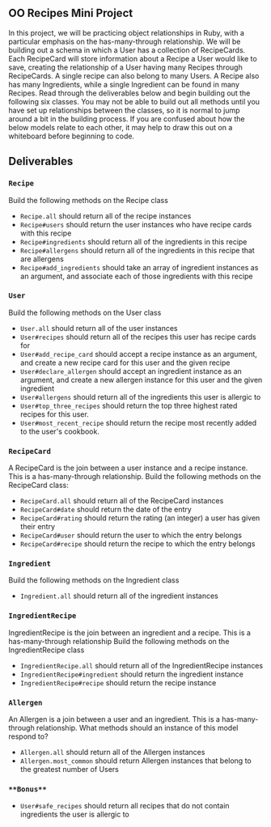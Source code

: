 ## OO Recipes Mini Project

In this project, we will be practicing object relationships in Ruby, with a particular emphasis on the has-many-through relationship.  We will be building out a schema in which a User has a collection of RecipeCards. Each RecipeCard will store information about a Recipe a User would like to save, creating the relationship of a User having many Recipes through RecipeCards. A single recipe can also belong to many Users.  A Recipe also has many Ingredients, while a single Ingredient can be found in many Recipes.  Read through the deliverables below and begin building out the following six classes.  You may not be able to build out all methods until you have set up relationships between the classes, so it is normal to jump around a bit in the building process.  If you are confused about how the below models relate to each other, it may help to draw this out on a whiteboard before beginning to code.  


## Deliverables

### `Recipe`
Build the following methods on the Recipe class

- `Recipe.all`
should return all of the recipe instances
- `Recipe#users`
should return the user instances who have recipe cards with this recipe
- `Recipe#ingredients`
should return all of the ingredients in this recipe
- `Recipe#allergens`
should return all of the ingredients in this recipe that are allergens
- `Recipe#add_ingredients`
should take an array of ingredient instances as an argument, and associate each of those ingredients with this recipe


### `User`
Build the following methods on the User class

- `User.all`
should return all of the user instances
- `User#recipes`
should return all of the recipes this user has recipe cards for
- `User#add_recipe_card`
should accept a recipe instance as an argument, and create a new recipe card for this user and the given recipe
- `User#declare_allergen`
should accept an ingredient instance as an argument, and create a new allergen instance for this user and the given ingredient
- `User#allergens`
should return all of the ingredients this user is allergic to
- `User#top_three_recipes`
should return the top three highest rated recipes for this user.
- `User#most_recent_recipe`
should return the recipe most recently added to the user's cookbook.



### `RecipeCard`
A RecipeCard is the join between a user instance and a recipe instance.  This is a has-many-through relationship.
Build the following methods on the RecipeCard class:  

- `RecipeCard.all`
should return all of the RecipeCard instances
- `RecipeCard#date`
should return the date of the entry
- `RecipeCard#rating`
should return the rating (an integer) a user has given their entry
- `RecipeCard#user`
should return the user to which the entry belongs
- `RecipeCard#recipe`
should return the recipe to which the entry belongs

### `Ingredient`
Build the following methods on the Ingredient class

- `Ingredient.all`
should return all of the ingredient instances


### `IngredientRecipe`
IngredientRecipe is the join between an ingredient and a recipe.  This is a has-many-through relationship
Build the following methods on the IngredientRecipe class

- `IngredientRecipe.all`
should return all of the IngredientRecipe instances
- `IngredientRecipe#ingredient`
should return the ingredient instance
- `IngredientRecipe#recipe`
should return the recipe instance

### `Allergen`
An Allergen is a join between a user and an ingredient.  This is a has-many-through relationship.  What methods should an instance of this model respond to?

- `Allergen.all`
should return all of the Allergen instances
- `Allergen.most_common`
should return Allergen instances that belong to the greatest number of Users



### `**Bonus**`
- `User#safe_recipes`
should return all recipes that do not contain ingredients the user is allergic to
